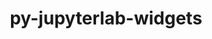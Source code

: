 ---
title: "py-jupyterlab-widgets"
layout: cache
categories: [package, develop]
meta: {"versions": ["3.0.3"], "compilers": ["gcc@=11.1.0", "gcc@=11.4.0", "gcc@=9.4.0", "oneapi@=2023.2.0", "oneapi@=2024.0.0"], "oss": ["ubuntu20.04", "ubuntu22.04"], "platforms": ["linux"], "targets": ["aarch64", "neoverse_v1", "neoverse_v2", "ppc64le", "x86_64_v3"], "stacks": ["data-vis-sdk", "e4s", "e4s-aarch64", "e4s-neoverse-v2", "e4s-neoverse_v1", "e4s-oneapi", "e4s-power", "root"], "num_specs": 17, "num_specs_by_stack": {"root": 17, "e4s-neoverse_v1": 2, "e4s-power": 3, "data-vis-sdk": 3, "e4s": 3, "e4s-oneapi": 3, "e4s-aarch64": 1, "e4s-neoverse-v2": 2}}
spec_details: [{"hash": "5aari5fgvuxwjyvsu4a4n6cx426vng3t", "compiler": "gcc@=11.4.0", "versions": ["3.0.3"], "os": "ubuntu20.04", "platform": "linux", "target": "neoverse_v1", "variants": ["build_system=python_pip"], "stacks": ["root", "e4s-neoverse_v1"], "size": "-", "tarball": "https://binaries.spack.io/develop/build_cache/linux-ubuntu20.04-neoverse_v1/gcc-11.4.0/py-jupyterlab-widgets-3.0.3/linux-ubuntu20.04-neoverse_v1-gcc-11.4.0-py-jupyterlab-widgets-3.0.3-5aari5fgvuxwjyvsu4a4n6cx426vng3t.spack"}, {"hash": "awfnk6p3lujhturvhxxczvwl266imqdk", "compiler": "gcc@=11.4.0", "versions": ["3.0.3"], "os": "ubuntu20.04", "platform": "linux", "target": "neoverse_v1", "variants": ["build_system=python_pip"], "stacks": ["root", "e4s-neoverse_v1"], "size": "-", "tarball": "https://binaries.spack.io/develop/build_cache/linux-ubuntu20.04-neoverse_v1/gcc-11.4.0/py-jupyterlab-widgets-3.0.3/linux-ubuntu20.04-neoverse_v1-gcc-11.4.0-py-jupyterlab-widgets-3.0.3-awfnk6p3lujhturvhxxczvwl266imqdk.spack"}, {"hash": "t5tbcpjfbsezllwggd43aota2ee4me5e", "compiler": "gcc@=9.4.0", "versions": ["3.0.3"], "os": "ubuntu20.04", "platform": "linux", "target": "ppc64le", "variants": ["build_system=python_pip"], "stacks": ["root", "e4s-power"], "size": "-", "tarball": "https://binaries.spack.io/develop/build_cache/linux-ubuntu20.04-ppc64le/gcc-9.4.0/py-jupyterlab-widgets-3.0.3/linux-ubuntu20.04-ppc64le-gcc-9.4.0-py-jupyterlab-widgets-3.0.3-t5tbcpjfbsezllwggd43aota2ee4me5e.spack"}, {"hash": "bwuoseehsocgumozhqn3rumusemu5doz", "compiler": "gcc@=9.4.0", "versions": ["3.0.3"], "os": "ubuntu20.04", "platform": "linux", "target": "ppc64le", "variants": ["build_system=python_pip"], "stacks": ["root", "e4s-power"], "size": "-", "tarball": "https://binaries.spack.io/develop/build_cache/linux-ubuntu20.04-ppc64le/gcc-9.4.0/py-jupyterlab-widgets-3.0.3/linux-ubuntu20.04-ppc64le-gcc-9.4.0-py-jupyterlab-widgets-3.0.3-bwuoseehsocgumozhqn3rumusemu5doz.spack"}, {"hash": "cvqkboca6hr7iemuk3cdrqy434sxceje", "compiler": "gcc@=9.4.0", "versions": ["3.0.3"], "os": "ubuntu20.04", "platform": "linux", "target": "ppc64le", "variants": ["build_system=python_pip"], "stacks": ["root", "e4s-power"], "size": "-", "tarball": "https://binaries.spack.io/develop/build_cache/linux-ubuntu20.04-ppc64le/gcc-9.4.0/py-jupyterlab-widgets-3.0.3/linux-ubuntu20.04-ppc64le-gcc-9.4.0-py-jupyterlab-widgets-3.0.3-cvqkboca6hr7iemuk3cdrqy434sxceje.spack"}, {"hash": "2u4xzfp3tk66nu2dtqqmafxvbi63z267", "compiler": "gcc@=11.1.0", "versions": ["3.0.3"], "os": "ubuntu20.04", "platform": "linux", "target": "x86_64_v3", "variants": ["build_system=python_pip"], "stacks": ["root", "data-vis-sdk"], "size": "-", "tarball": "https://binaries.spack.io/develop/build_cache/linux-ubuntu20.04-x86_64_v3/gcc-11.1.0/py-jupyterlab-widgets-3.0.3/linux-ubuntu20.04-x86_64_v3-gcc-11.1.0-py-jupyterlab-widgets-3.0.3-2u4xzfp3tk66nu2dtqqmafxvbi63z267.spack"}, {"hash": "xg7kqmamu4ezb2giefqv65amtneu3g7f", "compiler": "gcc@=11.1.0", "versions": ["3.0.3"], "os": "ubuntu20.04", "platform": "linux", "target": "x86_64_v3", "variants": ["build_system=python_pip"], "stacks": ["root", "data-vis-sdk"], "size": "-", "tarball": "https://binaries.spack.io/develop/build_cache/linux-ubuntu20.04-x86_64_v3/gcc-11.1.0/py-jupyterlab-widgets-3.0.3/linux-ubuntu20.04-x86_64_v3-gcc-11.1.0-py-jupyterlab-widgets-3.0.3-xg7kqmamu4ezb2giefqv65amtneu3g7f.spack"}, {"hash": "gqzec7tge4x25fxfxyf2na45mfi5yxrs", "compiler": "gcc@=11.1.0", "versions": ["3.0.3"], "os": "ubuntu20.04", "platform": "linux", "target": "x86_64_v3", "variants": ["build_system=python_pip"], "stacks": ["root", "data-vis-sdk"], "size": "-", "tarball": "https://binaries.spack.io/develop/build_cache/linux-ubuntu20.04-x86_64_v3/gcc-11.1.0/py-jupyterlab-widgets-3.0.3/linux-ubuntu20.04-x86_64_v3-gcc-11.1.0-py-jupyterlab-widgets-3.0.3-gqzec7tge4x25fxfxyf2na45mfi5yxrs.spack"}, {"hash": "z4hy45mfjjxxddhqkaasqhqzn3jir272", "compiler": "gcc@=11.4.0", "versions": ["3.0.3"], "os": "ubuntu20.04", "platform": "linux", "target": "x86_64_v3", "variants": ["build_system=python_pip"], "stacks": ["root", "e4s"], "size": "-", "tarball": "https://binaries.spack.io/develop/build_cache/linux-ubuntu20.04-x86_64_v3/gcc-11.4.0/py-jupyterlab-widgets-3.0.3/linux-ubuntu20.04-x86_64_v3-gcc-11.4.0-py-jupyterlab-widgets-3.0.3-z4hy45mfjjxxddhqkaasqhqzn3jir272.spack"}, {"hash": "37yygvvp7xc7iddc2hlb4cm4pseqoedf", "compiler": "gcc@=11.4.0", "versions": ["3.0.3"], "os": "ubuntu20.04", "platform": "linux", "target": "x86_64_v3", "variants": ["build_system=python_pip"], "stacks": ["root", "e4s"], "size": "-", "tarball": "https://binaries.spack.io/develop/build_cache/linux-ubuntu20.04-x86_64_v3/gcc-11.4.0/py-jupyterlab-widgets-3.0.3/linux-ubuntu20.04-x86_64_v3-gcc-11.4.0-py-jupyterlab-widgets-3.0.3-37yygvvp7xc7iddc2hlb4cm4pseqoedf.spack"}, {"hash": "7c6mop4y5cnl5edknzvjsv73rnq2sipp", "compiler": "gcc@=11.4.0", "versions": ["3.0.3"], "os": "ubuntu20.04", "platform": "linux", "target": "x86_64_v3", "variants": ["build_system=python_pip"], "stacks": ["root", "e4s"], "size": "-", "tarball": "https://binaries.spack.io/develop/build_cache/linux-ubuntu20.04-x86_64_v3/gcc-11.4.0/py-jupyterlab-widgets-3.0.3/linux-ubuntu20.04-x86_64_v3-gcc-11.4.0-py-jupyterlab-widgets-3.0.3-7c6mop4y5cnl5edknzvjsv73rnq2sipp.spack"}, {"hash": "pplynhc6vxy2zo7wqh5bonczhiqmln2r", "compiler": "oneapi@=2023.2.0", "versions": ["3.0.3"], "os": "ubuntu20.04", "platform": "linux", "target": "x86_64_v3", "variants": ["build_system=python_pip"], "stacks": ["root", "e4s-oneapi"], "size": "-", "tarball": "https://binaries.spack.io/develop/build_cache/linux-ubuntu20.04-x86_64_v3/oneapi-2023.2.0/py-jupyterlab-widgets-3.0.3/linux-ubuntu20.04-x86_64_v3-oneapi-2023.2.0-py-jupyterlab-widgets-3.0.3-pplynhc6vxy2zo7wqh5bonczhiqmln2r.spack"}, {"hash": "flzvcmkiopmy5y32nhp7km5tqtipsgp6", "compiler": "gcc@=11.4.0", "versions": ["3.0.3"], "os": "ubuntu22.04", "platform": "linux", "target": "aarch64", "variants": ["build_system=python_pip"], "stacks": ["root", "e4s-aarch64"], "size": "-", "tarball": "https://binaries.spack.io/develop/build_cache/linux-ubuntu22.04-aarch64/gcc-11.4.0/py-jupyterlab-widgets-3.0.3/linux-ubuntu22.04-aarch64-gcc-11.4.0-py-jupyterlab-widgets-3.0.3-flzvcmkiopmy5y32nhp7km5tqtipsgp6.spack"}, {"hash": "gze7mu522mcsvcek7rc2ebexljff5cza", "compiler": "gcc@=11.4.0", "versions": ["3.0.3"], "os": "ubuntu22.04", "platform": "linux", "target": "neoverse_v2", "variants": ["build_system=python_pip"], "stacks": ["root", "e4s-neoverse-v2"], "size": "-", "tarball": "https://binaries.spack.io/develop/build_cache/linux-ubuntu22.04-neoverse_v2/gcc-11.4.0/py-jupyterlab-widgets-3.0.3/linux-ubuntu22.04-neoverse_v2-gcc-11.4.0-py-jupyterlab-widgets-3.0.3-gze7mu522mcsvcek7rc2ebexljff5cza.spack"}, {"hash": "xhm4lnwkedy75sbqfvkayje2ou3fwwae", "compiler": "gcc@=11.4.0", "versions": ["3.0.3"], "os": "ubuntu22.04", "platform": "linux", "target": "neoverse_v2", "variants": ["build_system=python_pip"], "stacks": ["root", "e4s-neoverse-v2"], "size": "-", "tarball": "https://binaries.spack.io/develop/build_cache/linux-ubuntu22.04-neoverse_v2/gcc-11.4.0/py-jupyterlab-widgets-3.0.3/linux-ubuntu22.04-neoverse_v2-gcc-11.4.0-py-jupyterlab-widgets-3.0.3-xhm4lnwkedy75sbqfvkayje2ou3fwwae.spack"}, {"hash": "buu4yoapoi6dw5a5b6caml7ih4qfhhyt", "compiler": "oneapi@=2024.0.0", "versions": ["3.0.3"], "os": "ubuntu22.04", "platform": "linux", "target": "x86_64_v3", "variants": ["build_system=python_pip"], "stacks": ["root", "e4s-oneapi"], "size": "-", "tarball": "https://binaries.spack.io/develop/build_cache/linux-ubuntu22.04-x86_64_v3/oneapi-2024.0.0/py-jupyterlab-widgets-3.0.3/linux-ubuntu22.04-x86_64_v3-oneapi-2024.0.0-py-jupyterlab-widgets-3.0.3-buu4yoapoi6dw5a5b6caml7ih4qfhhyt.spack"}, {"hash": "4qwagwvuh4xzkh6wyhaujarbaj52sna6", "compiler": "oneapi@=2024.0.0", "versions": ["3.0.3"], "os": "ubuntu22.04", "platform": "linux", "target": "x86_64_v3", "variants": ["build_system=python_pip"], "stacks": ["root", "e4s-oneapi"], "size": "-", "tarball": "https://binaries.spack.io/develop/build_cache/linux-ubuntu22.04-x86_64_v3/oneapi-2024.0.0/py-jupyterlab-widgets-3.0.3/linux-ubuntu22.04-x86_64_v3-oneapi-2024.0.0-py-jupyterlab-widgets-3.0.3-4qwagwvuh4xzkh6wyhaujarbaj52sna6.spack"}]
---